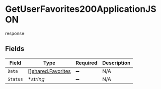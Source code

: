 # GetUserFavorites200ApplicationJSON

response


## Fields

| Field                                                  | Type                                                   | Required                                               | Description                                            |
| ------------------------------------------------------ | ------------------------------------------------------ | ------------------------------------------------------ | ------------------------------------------------------ |
| `Data`                                                 | [][shared.Favorites](../../models/shared/favorites.md) | :heavy_minus_sign:                                     | N/A                                                    |
| `Status`                                               | **string*                                              | :heavy_minus_sign:                                     | N/A                                                    |